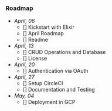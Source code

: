 ### Roadmap

- _April, 06_
  - [] Kickstart with Elixir
  - [] April Roadmap
  - [] Readme
- _April, 13_
  - [] CRUD Operations and Database
  - [] License
- _April, 20_
  - [] Authentication via OAuth
- _April, 27_
  - [] Setup CircleCI
  - [] Documentation and Testing
- _May, 04_
  - [] Deployment in GCP
